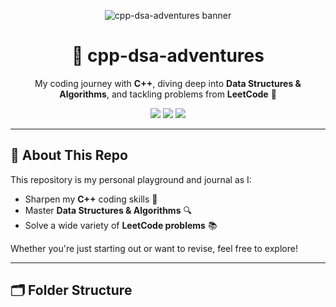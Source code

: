 <p align="center">
  <img src="https://capsule-render.vercel.app/api?type=waving&color=0:8B5CF6,100:22D3EE&height=200&section=header&text=cpp-dsa-adventures&fontSize=45&fontColor=FFFFFF" alt="cpp-dsa-adventures banner"/>
</p>

<h1 align="center">🧭 cpp-dsa-adventures</h1>
<p align="center">My coding journey with <strong>C++</strong>, diving deep into <strong>Data Structures & Algorithms</strong>, and tackling problems from <strong>LeetCode</strong> 🚀</p>

<p align="center">
  <img src="https://img.shields.io/badge/language-C%2B%2B-blue?style=for-the-badge&logo=c%2B%2B&logoColor=white" />
  <img src="https://img.shields.io/badge/DSA-learning-orange?style=for-the-badge" />
  <img src="https://img.shields.io/badge/LeetCode-Practice-brightgreen?style=for-the-badge" />
</p>

---

## 📌 About This Repo

This repository is my personal playground and journal as I:
- Sharpen my **C++** coding skills 🧠
- Master **Data Structures & Algorithms** 🔍
- Solve a wide variety of **LeetCode problems** 📚

Whether you're just starting out or want to revise, feel free to explore!

---

## 🗂️ Folder Structure

